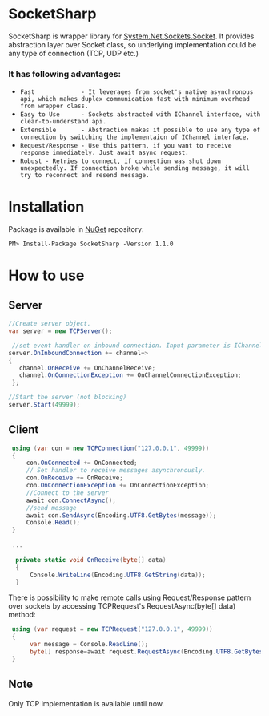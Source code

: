 # SocketSharp
SocketSharp is wrapper library for <a href="https://msdn.microsoft.com/en-us/library/system.net.sockets.socket(v=vs.110).aspx">System.Net.Sockets.Socket</a>.
It provides abstraction layer over Socket class, so underlying implementation could be any type of connection (TCP, UDP etc.)

### It has following advantages:
* `Fast             - It leverages from socket's native asynchronous api, which makes duplex communication fast with minimum overhead from wrapper class.`
* `Easy to Use      - Sockets abstracted with IChannel interface, with clear-to-understand api.`
* `Extensible       - Abstraction makes it possible to use any type of connection by switching the implementaion of IChannel interface.`
* `Request/Response - Use this pattern, if you want to receive response immediately. Just await async request.`
* `Robust - Retries to connect, if connection was shut down unexpectedly. If connection broke while sending message, it will try to reconnect and resend message.`

# Installation
Package is available in <a href="https://www.nuget.org/packages/SocketSharp/">NuGet</a> repository: 
```
PM> Install-Package SocketSharp -Version 1.1.0
```
# How to use


## Server

```c#
//Create server object.
var server = new TCPServer();

 //set event handler on inbound connection. Input parameter is IChannel
server.OnInboundConnection += channel=> 
{
   channel.OnReceive += OnChannelReceive;
   channel.OnConnectionException += OnChannelConnectionException;
 };

//Start the server (not blocking)
server.Start(49999);
```


## Client
```c#
 using (var con = new TCPConnection("127.0.0.1", 49999))
 {
     con.OnConnected += OnConnected;
     // Set handler to receive messages asynchronously.
     con.OnReceive += OnReceive;
     con.OnConnectionException += OnConnectionException;
     //Connect to the server
     await con.ConnectAsync();
     //send message
     await con.SendAsync(Encoding.UTF8.GetBytes(message));
     Console.Read();
 }
 
 ...
 
  private static void OnReceive(byte[] data)
  {
      Console.WriteLine(Encoding.UTF8.GetString(data));
  }
```
There is possibility to make remote calls using Request/Response pattern over sockets by accessing TCPRequest's RequestAsync(byte[] data) method:
```c#
 using (var request = new TCPRequest("127.0.0.1", 49999))
 {                
      var message = Console.ReadLine();
      byte[] response=await request.RequestAsync(Encoding.UTF8.GetBytes(message));
 }
```

## Note
Only TCP implementation is available until now.

